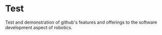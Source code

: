 Test
====

Test and demonstration of github's features and offerings to the software development aspect of robotics.
